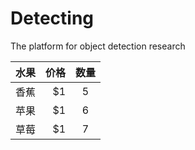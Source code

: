 # Detecting
 The platform for object detection research
 
  | 水果        | 价格    |  数量  |
  | --------   | -----:   | :----: |
  | 香蕉        | $1      |   5    |
  | 苹果        | $1      |   6    |
  | 草莓        | $1      |   7    |
